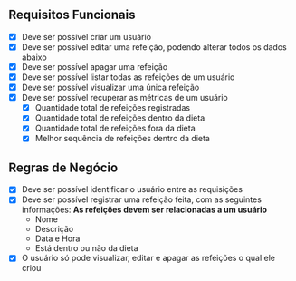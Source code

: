 ## Requisitos Funcionais

- [x] Deve ser possível criar um usuário
- [x] Deve ser possível editar uma refeição, podendo alterar todos os dados abaixo
- [x] Deve ser possível apagar uma refeição
- [x] Deve ser possível listar todas as refeições de um usuário
- [x] Deve ser possível visualizar uma única refeição
- [x] Deve ser possível recuperar as métricas de um usuário
    - [x] Quantidade total de refeições registradas
    - [x] Quantidade total de refeições dentro da dieta
    - [x] Quantidade total de refeições fora da dieta
    - [x] Melhor sequência de refeições dentro da dieta

## Regras de Negócio

- [x] Deve ser possível identificar o usuário entre as requisições
- [x] Deve ser possível registrar uma refeição feita, com as seguintes informações:
      __As refeições devem ser relacionadas a um usuário__
    - Nome
    - Descrição
    - Data e Hora
    - Está dentro ou não da dieta
- [x] O usuário só pode visualizar, editar e apagar as refeições o qual ele criou